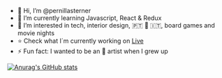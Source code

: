 
- 👋 Hi, I’m @pernillasterner
- 🌱 I’m currently learning Javascript, React & Redux
- 🍿 I’m interested in tech, interior design, 🇵🇹 🫶 🇮🇹, board games and movie nights
- ⭐️ Check what I´m currently working on [Live](https://pernillasterner.netlify.app/)
- ⚡ Fun fact: I wanted to be an 🎤 artist when I grew up


[![Anurag's GitHub stats](https://github-readme-stats.vercel.app/api??username=pernillasterner)](https://github.com/anuraghazra/github-readme-stats)
